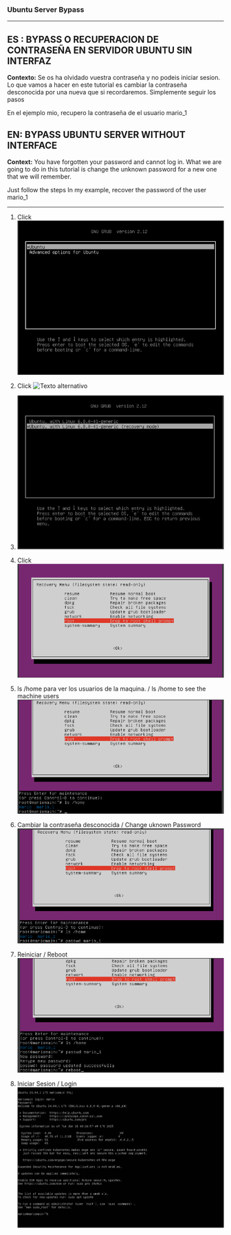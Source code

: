 ### Ubuntu Server Bypass

--------------------------------------------------------
  


## ES : BYPASS O RECUPERACION DE CONTRASEÑA EN SERVIDOR UBUNTU SIN INTERFAZ

**Contexto:** Se os ha olvidado vuestra contraseña y no podeis iniciar sesion. Lo que vamos a hacer en este tutorial es cambiar la contraseña desconocida por una nueva que si recordaremos.
Simplemente seguir los pasos 

En el ejemplo mio, recupero la contraseña de el usuario mario_1 


## EN: BYPASS UBUNTU SERVER WITHOUT INTERFACE          

**Context:** You have forgotten your password and cannot log in. What we are going to do in this tutorial is change the unknown password for a new one that we will remember. 

Just follow the steps In my example, recover the password of the user mario_1

--------------------------------------------------------


1.  Click
     ![Texto alternativo](Captura.PNG)

2. Click
    ![Texto alternativo](Captura1.png)


4.  ![Texto alternativo](Captura2.PNG)

        
5.  Click 
     ![Texto alternativo](Captura3.PNG)

 
6. ls /home para ver los usuarios de la maquina.    /  	 ls /home to see the machine users
     ![Texto alternativo](Captura4.PNG)

 

7. Cambiar la contraseña desconocida  	/ 	Change uknown Password
     ![Texto alternativo](Captura5.PNG)

 
8. Reiniciar 	/	 Reboot
    ![Texto alternativo](Captura6.PNG)

 

10. Iniciar Sesion	 / 	Login
   ![Texto alternativo](Captura7.PNG)

 
